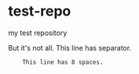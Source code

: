 # test-repo
my test repository

But it's not all.
	This line has <Tab> separator.
	
        This line has 8 spaces.
        

